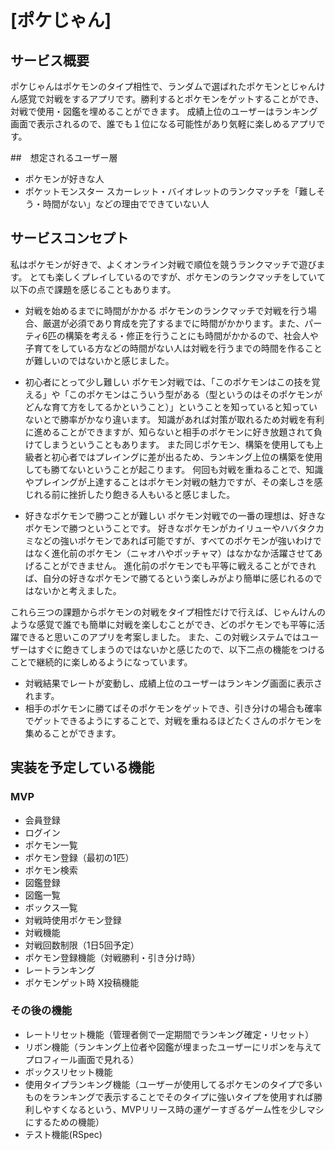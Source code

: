 # [ポケじゃん]

## サービス概要
ポケじゃんはポケモンのタイプ相性で、ランダムで選ばれたポケモンとじゃんけん感覚で対戦をするアプリです。勝利するとポケモンをゲットすることができ、対戦で使用・図鑑を埋めることができます。
成績上位のユーザーはランキング画面で表示されるので、誰でも１位になる可能性があり気軽に楽しめるアプリです。


##　想定されるユーザー層
* ポケモンが好きな人
* ポケットモンスター スカーレット・バイオレットのランクマッチを「難しそう・時間がない」などの理由でできていない人

## サービスコンセプト
私はポケモンが好きで、よくオンライン対戦で順位を競うランクマッチで遊びます。
とても楽しくプレイしているのですが、ポケモンのランクマッチをしていて以下の点で課題を感じることもあります。

* 対戦を始めるまでに時間がかかる
ポケモンのランクマッチで対戦を行う場合、厳選が必須であり育成を完了するまでに時間がかかります。また、パーティ6匹の構築を考える・修正を行うことにも時間がかかるので、社会人や子育てをしている方などの時間がない人は対戦を行うまでの時間を作ることが難しいのではないかと感じました。

* 初心者にとって少し難しい
ポケモン対戦では、「このポケモンはこの技を覚える」や「このポケモンはこういう型がある（型というのはそのポケモンがどんな育て方をしてるかということ）」ということを知っていると知っていないとで勝率がかなり違います。
知識があれば対策が取れるため対戦を有利に進めることができますが、知らないと相手のポケモンに好き放題されて負けてしまうということもあります。
また同じポケモン、構築を使用しても上級者と初心者ではプレイングに差が出るため、ランキング上位の構築を使用しても勝てないということが起こります。
何回も対戦を重ねることで、知識やプレイングが上達することはポケモン対戦の魅力ですが、その楽しさを感じれる前に挫折したり飽きる人もいると感じました。

* 好きなポケモンで勝つことが難しい
ポケモン対戦での一番の理想は、好きなポケモンで勝つということです。
好きなポケモンがカイリューやハバタクカミなどの強いポケモンであれば可能ですが、すべてのポケモンが強いわけではなく進化前のポケモン（ニャオハやポッチャマ）はなかなか活躍させてあげることができません。
進化前のポケモンでも平等に戦えることができれば、自分の好きなポケモンで勝てるという楽しみがより簡単に感じれるのではないかと考えました。

これら三つの課題からポケモンの対戦をタイプ相性だけで行えば、じゃんけんのような感覚で誰でも簡単に対戦を楽しむことができ、どのポケモンでも平等に活躍できると思いこのアプリを考案しました。
また、この対戦システムではユーザーはすぐに飽きてしまうのではないかと感じたので、以下二点の機能をつけることで継続的に楽しめるようになっています。
* 対戦結果でレートが変動し、成績上位のユーザーはランキング画面に表示されます。
* 相手のポケモンに勝てばそのポケモンをゲットでき、引き分けの場合も確率でゲットできるようにすることで、対戦を重ねるほどたくさんのポケモンを集めることができます。


## 実装を予定している機能
### MVP
* 会員登録
* ログイン
* ポケモン一覧
* ポケモン登録（最初の1匹）
* ポケモン検索
* 図鑑登録
* 図鑑一覧
* ボックス一覧
* 対戦時使用ポケモン登録
* 対戦機能
* 対戦回数制限（1日5回予定）
* ポケモン登録機能（対戦勝利・引き分け時）
* レートランキング
* ポケモンゲット時 X投稿機能



### その後の機能
* レートリセット機能（管理者側で一定期間でランキング確定・リセット）
* リボン機能（ランキング上位者や図鑑が埋まったユーザーにリボンを与えてプロフィール画面で見れる）
* ボックスリセット機能
* 使用タイプランキング機能（ユーザーが使用してるポケモンのタイプで多いものをランキングで表示することでそのタイプに強いタイプを使用すれば勝利しやすくなるという、MVPリリース時の運ゲーすぎるゲーム性を少しマシにするための機能）
* テスト機能(RSpec)